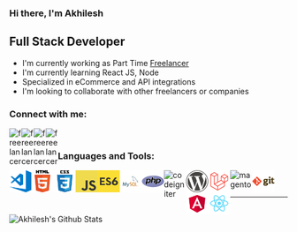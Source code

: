 ### Hi there, I'm Akhilesh ###

## Full Stack Developer ##
- I'm  currently working as Part Time [Freelancer][freelancer]
- I'm currently learning React JS, Node
- Specialized in eCommerce and API integrations
- I'm looking to collaborate with other freelancers or companies

### Connect with me:
[<img align="left" alt="freelancer" width="22px" src="https://cdn.jsdelivr.net/npm/simple-icons@3.13.0/icons/freelancer.svg" />][freelancer]
[<img align="left" alt="freelancer" width="22px" src="https://cdn.jsdelivr.net/npm/simple-icons@3.13.0/icons/facebook.svg" />][facebook]
[<img align="left" alt="freelancer" width="22px" src="https://cdn.jsdelivr.net/npm/simple-icons@3.13.0/icons/twitch.svg" />][twitter]
[<img align="left" alt="freelancer" width="22px" src="https://cdn.jsdelivr.net/npm/simple-icons@3.13.0/icons/instagram.svg" />][instagram]

<br />

### Languages and Tools:

<img align="left" alt="visual studio code" width="40px" src="https://raw.githubusercontent.com/github/explore/80688e429a7d4ef2fca1e82350fe8e3517d3494d/topics/visual-studio-code/visual-studio-code.png" />
<img align="left" alt="html" width="40px" src="https://raw.githubusercontent.com/github/explore/80688e429a7d4ef2fca1e82350fe8e3517d3494d/topics/html/html.png" />
<img align="left" alt="css" width="40px" src="https://raw.githubusercontent.com/github/explore/80688e429a7d4ef2fca1e82350fe8e3517d3494d/topics/css/css.png" />
<img align="left" alt="javascript" width="40px" src="https://raw.githubusercontent.com/github/explore/80688e429a7d4ef2fca1e82350fe8e3517d3494d/topics/javascript/javascript.png" />
<img align="left" alt="es6" width="40px" src="https://raw.githubusercontent.com/github/explore/80688e429a7d4ef2fca1e82350fe8e3517d3494d/topics/es6/es6.png" />
<img align="left" alt="mysql" width="40px" src="https://raw.githubusercontent.com/github/explore/80688e429a7d4ef2fca1e82350fe8e3517d3494d/topics/mysql/mysql.png" />
<img align="left" alt="php" width="40px" src="https://raw.githubusercontent.com/github/explore/80688e429a7d4ef2fca1e82350fe8e3517d3494d/topics/php/php.png" />
<img align="left" alt="codeigniter" width="40px" src="https://static.cdnlogo.com/logos/c/31/codeigniter.svg" />
<img align="left" alt="wordpress" width="40px" src="https://raw.githubusercontent.com/github/explore/80688e429a7d4ef2fca1e82350fe8e3517d3494d/topics/wordpress/wordpress.png" />
<img align="left" alt="laravel" width="40px" src="https://raw.githubusercontent.com/github/explore/80688e429a7d4ef2fca1e82350fe8e3517d3494d/topics/laravel/laravel.png" />
<img align="left" alt="magento" width="40px" src="https://www.flaticon.com/svg/static/icons/svg/825/825535.svg" />
<img align="left" alt="git" width="40px" src="https://raw.githubusercontent.com/github/explore/80688e429a7d4ef2fca1e82350fe8e3517d3494d/topics/git/git.png" />
<img align="left" alt="angular" width="40px" src="https://raw.githubusercontent.com/github/explore/80688e429a7d4ef2fca1e82350fe8e3517d3494d/topics/angular/angular.png" />
<img align="left" alt="react" width="40px" src="https://raw.githubusercontent.com/github/explore/80688e429a7d4ef2fca1e82350fe8e3517d3494d/topics/react/react.png" />

<br />
<br />

---

<img align="left" alt="Akhilesh's Github Stats" src="https://github-readme-stats.vercel.app/api?username=sharmamonu1515&show_icons=true&hide_border=true" />


[freelancer]: https://www.freelancer.com/u/akhileshsharma09
[facebook]: https://www.facebook.com/profile.php?id=100002855547226
[twitter]: https://twitter.com/akhiles26101623
[instagram]: https://www.instagram.com/meakay47/